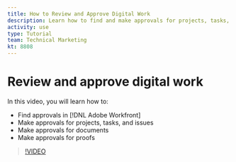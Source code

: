 ```yaml
---
title: How to Review and Approve Digital Work
description: Learn how to find and make approvals for projects, tasks, issues, documents, and proofs in [!DNL Adobe Workfront].
activity: use
type: Tutorial
team: Technical Marketing
kt: 8808
---
```

# Review and approve digital work

In this video, you will learn how to:

* Find approvals in [!DNL Adobe Workfront]
* Make approvals for projects, tasks, and issues
* Make approvals for documents
* Make approvals for proofs

>[!VIDEO](https://video.tv.adobe.com/v/335108/?quality=12)

<!---
learn more URLS
Approving work
Home area for Reviewers
Guides
Home overview for Reviewers
Issue page overview
--->
